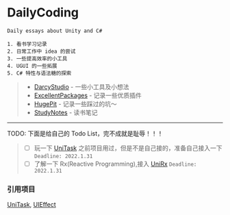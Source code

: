 <!--
 * @Descripttion: 
 * @version: 0.0.0
 * @Author: Darcy
 * @Date: 2021-06-14 22:08:08
 * @LastEditTime: 2021-06-14 22:19:00
-->
# DailyCoding

    Daily essays about Unity and C#
    
    1. 看书学习记录
    2. 日常工作中 idea 的尝试
    3. 一些提高效率的小工具
    4. UGUI 的一些拓展
    5. C# 特性与语法糖的探索

> - [DarcyStudio] - 一些小工具及小想法
> - [ExcellentPackages] - 记录一些优质插件
> - [HugePit] - 记录一些踩过的坑～
> - [StudyNotes] - 读书笔记

[DarcyStudio]: /Assets/Scripts/DarcyStudio
[ExcellentPackages]: /Assets/ExcellentPackages
[HugePit]: /Assets/HugePit
[StudyNotes]: /Assets/StudyNotes

---

TODO: 下面是给自己的 Todo List，完不成就是耻辱！！！

> - [ ] 玩一下 [UniTask](https://github.com/Cysharp/UniTask) 之前项目用过，但是不是自己接的，准备自己接入一下 `Deadline: 2022.1.31`
> - [ ] 了解一下 Rx(Reactive Programming),接入 [UniRx](https://github.com/neuecc/UniRx) `Deadline: 2022.1.31`


### 引用项目

[UniTask](https://github.com/Cysharp/UniTask), [UIEffect](https://github.com/mob-sakai/UIEffect)

